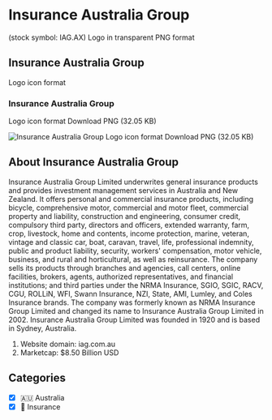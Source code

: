 # Insurance Australia Group
 (stock symbol: IAG.AX) Logo in transparent PNG format

## Insurance Australia Group
 Logo icon format

### Insurance Australia Group
 Logo icon format Download PNG (32.05 KB)

![Insurance Australia Group
 Logo icon format Download PNG (32.05 KB)](/img/orig/IAG.AX-9ba224df.png)

## About Insurance Australia Group


Insurance Australia Group Limited underwrites general insurance products and provides investment management services in Australia and New Zealand. It offers personal and commercial insurance products, including bicycle, comprehensive motor, commercial and motor fleet, commercial property and liability, construction and engineering, consumer credit, compulsory third party, directors and officers, extended warranty, farm, crop, livestock, home and contents, income protection, marine, veteran, vintage and classic car, boat, caravan, travel, life, professional indemnity, public and product liability, security, workers' compensation, motor vehicle, business, and rural and horticultural, as well as reinsurance. The company sells its products through branches and agencies, call centers, online facilities, brokers, agents, authorized representatives, and financial institutions; and third parties under the NRMA Insurance, SGIO, SGIC, RACV, CGU, ROLLiN, WFI, Swann Insurance, NZI, State, AMI, Lumley, and Coles Insurance brands. The company was formerly known as NRMA Insurance Group Limited and changed its name to Insurance Australia Group Limited in 2002. Insurance Australia Group Limited was founded in 1920 and is based in Sydney, Australia.

1. Website domain: iag.com.au
2. Marketcap: $8.50 Billion USD


## Categories
- [x] 🇦🇺 Australia
- [x] 🏦 Insurance
